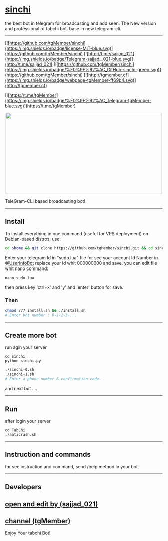 # [sinchi](https://t.me/tgMember)


the best bot in telegram for broadcasting and add seen. The New version and professional of tabchi bot. base in new telegram-cli.

***

[![https://github.com/tgMember/sinchi](https://img.shields.io/badge/license-MiT-blue.svg)](https://github.com/tgMember/sinchi)
[![http://t.me/sajjad_021](https://img.shields.io/badge/Telegram-sajjad__021-blue.svg)](http://t.me/sajjad_021)
[![https://github.com/tgMember/sinchi](https://img.shields.io/badge/%F0%9F%92%AC_GitHub-sinchi-green.svg)](https://github.com/tgMember/sinchi)
[![http://tgmember.cf](https://img.shields.io/badge/webpage-tgMember-ff69b4.svg)](http://tgmember.cf)

[![https://t.me/tgMember](https://img.shields.io/badge/%F0%9F%92%AC_Telegram-tgMember-blue.svg)](https://t.me/tgMember)

<p align="center"> <img class="td" style="vertical-align: middle;" src="https://memberplus.gq/tg2.png" alt="" width="500" height="260" /></p>

TeleGram-CLI based broadcasting bot!

****

## Install
To install everything in one command (useful for VPS deployment) on Debian-based distros, use:
```sh
cd $home && git clone https://github.com/tgMember/sinchi.git && cd sinchi 
```

Enter your telegram Id in "sudo.lua" file
for see your account Id Number in [@UserInfoBot](https://t.me/userinfobot)
replace your id whit 000000000 and save.
you can edit file whit nano command:
```
nano sudo.lua
```
then
press key 'ctrl+x' and 'y' and 'enter' button for save.

### Then

```sh
chmod 777 install.sh && ./install.sh
# Enter bot number : 0-1-2-3-...
```

***

## Create more bot
run agin your server

```
cd sinchi
python sinchi.py
```

```sh
./sinchi-0.sh
./sinchi-1.sh
# Enter a phone number & confirmation code.
```
and next bot ....

***

## Run
after login your server

```
cd TabChi
./anticrash.sh
```

***

## Instruction and commands 

for see instruction and command, send /help method in your bot.

***

## Developers

## [open and edit by (sajjad_021)](https://t.me/sajjad_021)
## [channel (tgMember)](https://t.me/tgMember)


Enjoy Your tabchi Bot!

